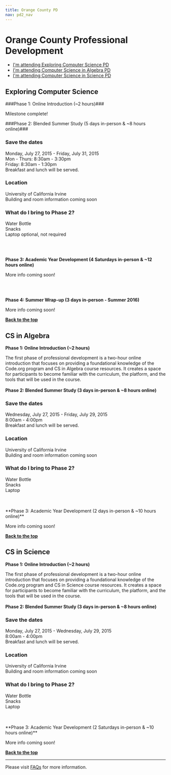 ```yaml
---
title: Orange County PD
nav: pd2_nav
---
```

<a id="top"></a>

# Orange County Professional Development

- [I'm attending Exploring Computer Science PD](#ecs)
- [I'm attending Computer Science in Algebra PD](#algebra)
- [I'm attending Computer Science in Science PD](#science)


<a id="ecs"></a>

## Exploring Computer Science

###Phase 1: Online Introduction (~2 hours)###

Milestone complete!

###Phase 2: Blended Summer Study (5 days in-person & ~8 hours online)###

### Save the dates

Monday, July 27, 2015 - Friday, July 31, 2015
<br/>
Mon - Thurs: 8:30am - 3:30pm
<br/>
Friday: 8:30am - 1:30pm
<br/>
Breakfast and lunch will be served. 

### Location

University of California Irvine
<br/>
Building and room information coming soon

### What do I bring to Phase 2?

Water Bottle
<br />
Snacks
<br />
Laptop optional, not required

</br>
</br>

**Phase 3: Academic Year Development (4 Saturdays in-person & ~12 hours online)**

More info coming soon!

</br>
</br>

**Phase 4: Summer Wrap-up (3 days in-person - Summer 2016)**

More info coming soon!

[**Back to the top**](#top)


<a id="algebra"></a>

## CS in Algebra

**Phase 1: Online Introduction (~2 hours)**

The first phase of professional development is a two-hour online introduction that focuses on providing a foundational knowledge of the Code.org program and CS in Algebra course resources. It creates a space for participants to become familiar with the curriculum, the platform, and the tools that will be used in the course.
</br>
</br>
**Phase 2: Blended Summer Study (3 days in-person & ~8 hours online)**

### Save the dates

Wednesday, July 27, 2015 - Friday, July 29, 2015
<br/>
8:00am - 4:00pm
<br />
Breakfast and lunch will be served. 

### Location

University of California Irvine
<br/>
Building and room information coming soon

### What do I bring to Phase 2?

Water Bottle
<br />
Snacks
<br />
Laptop

</br>
</br>
**Phase 3: Academic Year Development (2 days in-person & ~10 hours online)**

More info coming soon!

[**Back to the top**](#top)

<a id="science"></a>

## CS in Science

**Phase 1: Online Introduction (~2 hours)**

The first phase of professional development is a two-hour online introduction that focuses on providing a foundational knowledge of the Code.org program and CS in Science course resources. It creates a space for participants to become familiar with the curriculum, the platform, and the tools that will be used in the course.
</br>
</br>
**Phase 2: Blended Summer Study (3 days in-person & ~8 hours online)**

### Save the dates

Monday, July 27, 2015 - Wednesday, July 29, 2015
<br/>
8:00am - 4:00pm
<br />
Breakfast and lunch will be served. 

### Location

University of California Irvine
<br/>
Building and room information coming soon

### What do I bring to Phase 2?

Water Bottle
<br />
Snacks
<br />
Laptop

</br>
</br>
**Phase 3: Academic Year Development (2 Saturdays in-person & ~10 hours online)**

More info coming soon!


[**Back to the top**](#top)

----------
Please visit [FAQs](/educate/pd/15-16/faq) for more information.

<br />
<br />